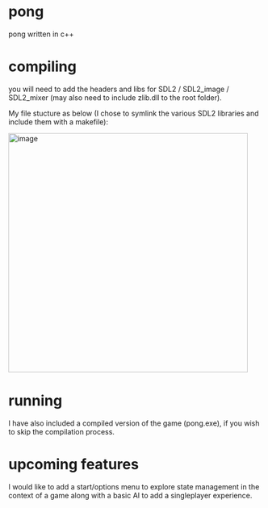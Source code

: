 # pong

pong written in c++

# compiling

you will need to add the headers and libs for SDL2 / SDL2_image / SDL2_mixer (may also need to include zlib.dll to the root folder).

My file stucture as below (I chose to symlink the various SDL2 libraries and include them with a makefile):

<img width="474" alt="image" src="https://user-images.githubusercontent.com/74871160/163383781-e9cfa833-0483-4c1f-a0e3-90f08fe670cf.png">

# running

I have also included a compiled version of the game (pong.exe), if you wish to skip the compilation process.

# upcoming features

I would like to add a start/options menu to explore state management in the context of a game along with a basic AI to add a singleplayer experience.

